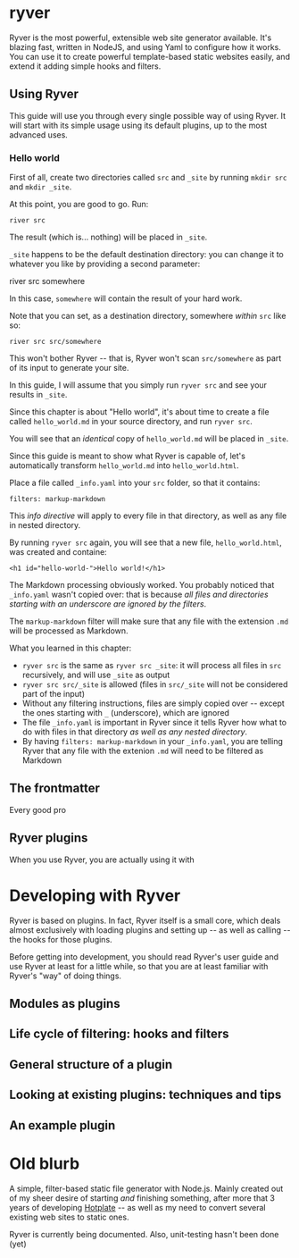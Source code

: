 # ryver

Ryver is the most powerful, extensible web site generator available. It's blazing fast, written in NodeJS, and using Yaml to configure how it works. You can use it to create powerful template-based static websites easily, and extend it adding simple hooks and filters.

## Using Ryver

This guide will use you through every single possible way of using Ryver. It will start with its simple usage using its default plugins, up to the most advanced uses.

### Hello world

First of all, create two directories called `src` and `_site` by running `mkdir src` and `mkdir _site`.

At this point, you are good to go. Run:

    river src

The result (which is... nothing) will be placed in `_site`.

`_site` happens to be the default destination directory: you can change it to whatever you like by providing a second parameter:

   river src somewhere

In this case, `somewhere` will contain the result of your hard work.

Note that you can set, as a destination directory, somewhere _within_ `src` like so:

    river src src/somewhere

This won't bother Ryver -- that is, Ryver won't scan `src/somewhere` as part of its input to generate your site.

In this guide, I will assume that you simply run `ryver src` and see your results in `_site`.

Since this chapter is about "Hello world", it's about time to create a file called `hello_world.md` in your source directory, and run `ryver src`.

You will see that an _identical_ copy of `hello_world.md` will be placed in `_site`.

Since this guide is meant to show what Ryver is capable of, let's automatically transform `hello_world.md` into `hello_world.html`.

Place a file called `_info.yaml` into your `src` folder, so that it contains:

    filters: markup-markdown

This _info directive_ will apply to every file in that directory, as well as any file in nested directory.

By running `ryver src` again, you will see that a new file, `hello_world.html`, was created and containe:

    <h1 id="hello-world-">Hello world!</h1>

The Markdown processing obviously worked. You probably noticed that `_info.yaml` wasn't copied over: that is because _all files and directories starting with an underscore are ignored by the filters_.

The `markup-markdown` filter will make sure that any file with the extension `.md` will be processed as Markdown.

What you learned in this chapter:

* `ryver src` is the same as `ryver src _site`: it will process all files in `src` recursively, and will use `_site` as output
* `ryver src src/_site` is allowed (files in `src/_site` will not be considered part of the input)
* Without any filtering instructions, files are simply copied over -- except the ones starting with `_` (underscore), which are ignored
* The file `_info.yaml` is important in Ryver since it tells Ryver how what to do with files in that directory _as well as any nested directory_.
* By having `filters: markup-markdown` in your `_info.yaml`, you are telling Ryver that any file with the extenion `.md` will need to be filtered as Markdown

## The frontmatter

Every good pro

## Ryver plugins

When you use Ryver, you are actually using it with

# Developing with Ryver

Ryver is based on plugins. In fact, Ryver itself is a small core, which deals almost exclusively with loading plugins and setting up -- as well as calling -- the hooks for those plugins.

Before getting into development, you should read Ryver's user guide and use Ryver at least for a little while, so that you are at least familiar with Ryver's "way" of doing things.

## Modules as plugins

## Life cycle of filtering: hooks and filters

## General structure of a plugin

## Looking at existing plugins: techniques and tips

## An example plugin




# Old blurb

A simple, filter-based static file generator with Node.js.
Mainly created out of my sheer desire of starting _and_ finishing something, after more that 3 years of developing [Hotplate](https://github.com/mercmobily/hotplate) -- as well as my need to convert several existing web sites to static ones.

Ryver is currently being documented. Also, unit-testing hasn't been done (yet)
